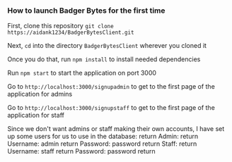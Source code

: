 ### How to launch Badger Bytes for the first time

First, clone this repository ```git clone https://aidank1234/BadgerBytesClient.git```

Next, ```cd``` into the directory ```BadgerBytesClient``` wherever you cloned it

Once you do that, run ```npm install``` to install needed dependencies

Run ```npm start``` to start the application on port 3000

Go to ```http://localhost:3000/signupadmin``` to get to the first page of the application for admins

Go to ```http://localhost:3000/signupstaff``` to get to the first page of the application for staff

Since we don't want admins or staff making their own accounts, I have set up some users for us to use in the database:  return
  Admin:  return
    Username: admin  return
    Password: password  return
  Staff:  return
    Username: staff  return
    Password: password  return
